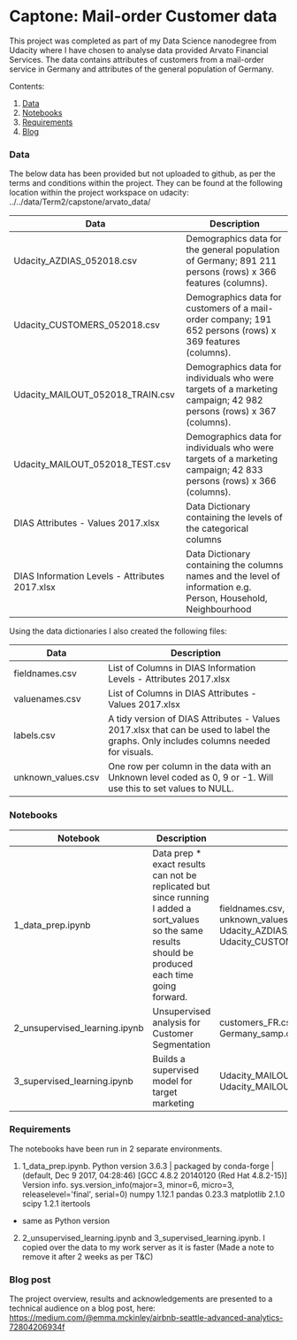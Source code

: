 # Captone: Mail-order Customer data

This project was completed as part of my Data Science nanodegree from Udacity where I have chosen to analyse data provided Arvato Financial Services. The data contains attributes of customers from a mail-order service in Germany and attributes of the general population of Germany.

Contents:

1. [ Data ](#p1)
2. [ Notebooks ](#p2)
3. [ Requirements ](#p4)
4. [ Blog ](#p3)

<a name="p1"></a>
### Data 

The below data has been provided but not uploaded to github, as per the terms and conditions within the project. They can be found at the following location within the project workspace on udacity: ../../data/Term2/capstone/arvato_data/


| Data        | Description     | 
| ------------- |-------------|
| Udacity_AZDIAS_052018.csv     |Demographics data for the general population of Germany; 891 211 persons (rows) x 366 features (columns).| 
| Udacity_CUSTOMERS_052018.csv     | Demographics data for customers of a mail-order company; 191 652 persons (rows) x 369 features (columns).|  
| Udacity_MAILOUT_052018_TRAIN.csv     |Demographics data for individuals who were targets of a marketing campaign; 42 982 persons (rows) x 367 (columns).|  
| Udacity_MAILOUT_052018_TEST.csv     |Demographics data for individuals who were targets of a marketing campaign; 42 833 persons (rows) x 366 (columns).|  
| DIAS Attributes - Values 2017.xlsx    |Data Dictionary containing the levels of the categorical columns|  
| DIAS Information Levels - Attributes 2017.xlsx    |Data Dictionary containing the columns names and the level of information e.g. Person, Household, Neighbourhood|  

Using the data dictionaries I also created the following files:

| Data        | Description     | 
| ------------- |-------------|
| fieldnames.csv    |List of Columns in DIAS Information Levels - Attributes 2017.xlsx | 
| valuenames.csv     |List of Columns in DIAS Attributes - Values 2017.xlsx |  
| labels.csv  | A tidy version of DIAS Attributes - Values 2017.xlsx that can be used to label the graphs. Only includes columns needed for visuals. |  
| unknown_values.csv    |One row per column in the data with an Unknown level coded as 0, 9 or -1. Will use this to set values to NULL.|  


<a name="p2"></a>
### Notebooks

| Notebook        | Description           | Inputs           | Outputs           |
| ------------- |-------------|-------------|-------------|
| 1_data_prep.ipynb  | Data prep * exact results can not be replicated but since running I added a sort_values so the same results should be produced each time going forward.| fieldnames.csv, valuenames.csv, unknown_values.csv, Udacity_AZDIAS_052018.csv, Udacity_CUSTOMERS_052018.csv. | customers_FR.csv, Germany_samp.csv, germany_FR.csv | 
| 2_unsupervised_learning.ipynb   |Unsupervised analysis for Customer Segmentation |customers_FR.csv, Germany_samp.csv, germany_FR.csv | none | 
| 3_supervised_learning.ipynb  | Builds a supervised model for target marketing |Udacity_MAILOUT_052018_TRAIN.csv, Udacity_MAILOUT_052018_TEST.csv | kaggle.csv | 

<a name="p4"></a>
### Requirements 
The notebooks have been run in 2 separate environments.

1. 1_data_prep.ipynb.
Python version
3.6.3 | packaged by conda-forge | (default, Dec  9 2017, 04:28:46) 
[GCC 4.8.2 20140120 (Red Hat 4.8.2-15)]
Version info.
sys.version_info(major=3, minor=6, micro=3, releaselevel='final', serial=0)
numpy
1.12.1
pandas
0.23.3
matplotlib
2.1.0
scipy
1.2.1
itertools
- same as Python version

2. 2_unsupervised_learning.ipynb and 3_supervised_learning.ipynb.
I copied over the data to my work server as it is faster (Made a note to remove it after 2 weeks as per T&C)

<a name="p3"></a>
### Blog post

The project overview, results and acknowledgements are presented to a technical audience on a blog post, here:
https://medium.com/@emma.mckinley/airbnb-seattle-advanced-analytics-72804206934f


